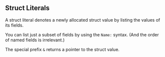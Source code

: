 ## Struct Literals

A struct literal denotes a newly allocated struct value by listing the values of its fields.

You can list just a subset of fields by using the `Name:` syntax. (And the order of named fields is irrelevant.)

The special prefix `&` returns a pointer to the struct value.